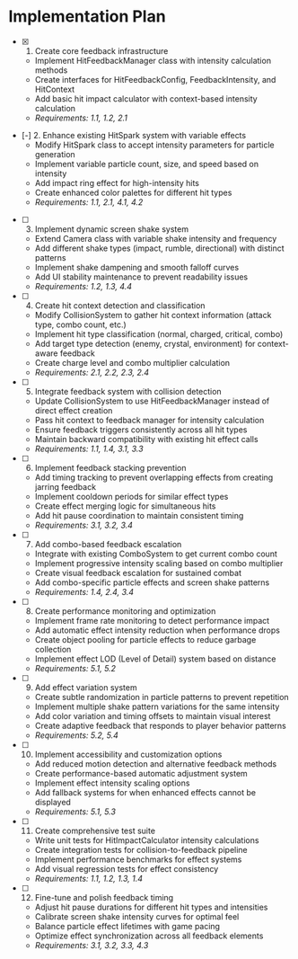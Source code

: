 # Implementation Plan

- [x] 1. Create core feedback infrastructure
  - Implement HitFeedbackManager class with intensity calculation methods
  - Create interfaces for HitFeedbackConfig, FeedbackIntensity, and HitContext
  - Add basic hit impact calculator with context-based intensity calculation
  - _Requirements: 1.1, 1.2, 2.1_

- [-] 2. Enhance existing HitSpark system with variable effects
  - Modify HitSpark class to accept intensity parameters for particle generation
  - Implement variable particle count, size, and speed based on intensity
  - Add impact ring effect for high-intensity hits
  - Create enhanced color palettes for different hit types
  - _Requirements: 1.1, 2.1, 4.1, 4.2_

- [ ] 3. Implement dynamic screen shake system
  - Extend Camera class with variable shake intensity and frequency
  - Add different shake types (impact, rumble, directional) with distinct patterns
  - Implement shake dampening and smooth falloff curves
  - Add UI stability maintenance to prevent readability issues
  - _Requirements: 1.2, 1.3, 4.4_

- [ ] 4. Create hit context detection and classification
  - Modify CollisionSystem to gather hit context information (attack type, combo count, etc.)
  - Implement hit type classification (normal, charged, critical, combo)
  - Add target type detection (enemy, crystal, environment) for context-aware feedback
  - Create charge level and combo multiplier calculation
  - _Requirements: 2.1, 2.2, 2.3, 2.4_

- [ ] 5. Integrate feedback system with collision detection
  - Update CollisionSystem to use HitFeedbackManager instead of direct effect creation
  - Pass hit context to feedback manager for intensity calculation
  - Ensure feedback triggers consistently across all hit types
  - Maintain backward compatibility with existing hit effect calls
  - _Requirements: 1.1, 1.4, 3.1, 3.3_

- [ ] 6. Implement feedback stacking prevention
  - Add timing tracking to prevent overlapping effects from creating jarring feedback
  - Implement cooldown periods for similar effect types
  - Create effect merging logic for simultaneous hits
  - Add hit pause coordination to maintain consistent timing
  - _Requirements: 3.1, 3.2, 3.4_

- [ ] 7. Add combo-based feedback escalation
  - Integrate with existing ComboSystem to get current combo count
  - Implement progressive intensity scaling based on combo multiplier
  - Create visual feedback escalation for sustained combat
  - Add combo-specific particle effects and screen shake patterns
  - _Requirements: 1.4, 2.4, 3.4_

- [ ] 8. Create performance monitoring and optimization
  - Implement frame rate monitoring to detect performance impact
  - Add automatic effect intensity reduction when performance drops
  - Create object pooling for particle effects to reduce garbage collection
  - Implement effect LOD (Level of Detail) system based on distance
  - _Requirements: 5.1, 5.2_

- [ ] 9. Add effect variation system
  - Create subtle randomization in particle patterns to prevent repetition
  - Implement multiple shake pattern variations for the same intensity
  - Add color variation and timing offsets to maintain visual interest
  - Create adaptive feedback that responds to player behavior patterns
  - _Requirements: 5.2, 5.4_

- [ ] 10. Implement accessibility and customization options
  - Add reduced motion detection and alternative feedback methods
  - Create performance-based automatic adjustment system
  - Implement effect intensity scaling options
  - Add fallback systems for when enhanced effects cannot be displayed
  - _Requirements: 5.1, 5.3_

- [ ] 11. Create comprehensive test suite
  - Write unit tests for HitImpactCalculator intensity calculations
  - Create integration tests for collision-to-feedback pipeline
  - Implement performance benchmarks for effect systems
  - Add visual regression tests for effect consistency
  - _Requirements: 1.1, 1.2, 1.3, 1.4_

- [ ] 12. Fine-tune and polish feedback timing
  - Adjust hit pause durations for different hit types and intensities
  - Calibrate screen shake intensity curves for optimal feel
  - Balance particle effect lifetimes with game pacing
  - Optimize effect synchronization across all feedback elements
  - _Requirements: 3.1, 3.2, 3.3, 4.3_